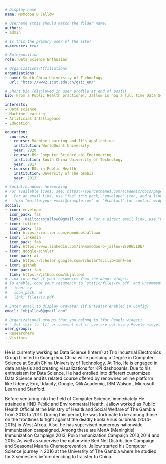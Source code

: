 ```yaml
---
# Display name
name: Momodou B Jallow

# Username (this should match the folder name)
authors:
- admin

# Is this the primary user of the site?
superuser: true

# Role/position
role: Data Science Enthusias

# Organizations/Affiliations
organizations:
- name: South China University of Technology
  url: "http://www2.scut.edu.cn/gzic_en/"

# Short bio (displayed in user profile at end of posts)
bio: From a Public Health practioner, Jallow is now a full time Data Science enthusias and passionate about impacting change in his community and Africa.

interests:
- Data science
- Machine Learning
- Artificial Intelligence
- Education 

education:
  courses:
  - course: Machine Learning and It's Application
    institution: WorldQuant University
    year: 2020
  - course: BSc Computer Science abd Engineering
    institution: South China University of Technology
    year: 2017
  - course: BSc in Public Health
    institution: Unversity of The Gambia 
    year: 2013

# Social/Academic Networking
# For available icons, see: https://sourcethemes.com/academic/docs/page-builder/#icons
#   For an email link, use "fas" icon pack, "envelope" icon, and a link in the
#   form "mailto:your-email@example.com" or "#contact" for contact widget.
social:
- icon: envelope
  icon_pack: fas
  link: 'mailto:mbjallow6@gmail.com'  # For a direct email link, use "mailto:test@example.org".
- icon: twitter
  icon_pack: fab
  link: https://twitter.com/MomodouBJallow8
- icon: linkedin
  icon_pack: fab
  link: https://www.linkedin.com/in/momodou-b-jallow-88006510b/
- icon: google-scholar
  icon_pack: ai
  link: https://scholar.google.com/scholar?scilib=1&hl=en
- icon: github
  icon_pack: fab
  link: https://github.com/mbjallow6
# Link to a PDF of your resume/CV from the About widget.
# To enable, copy your resume/CV to `static/files/cv.pdf` and uncomment the lines below.
# - icon: cv
#   icon_pack: ai
#   link: files/cv.pdf

# Enter email to display Gravatar (if Gravatar enabled in Config)
email: "mbjallow6@gmail.com"

# Organizational groups that you belong to (for People widget)
#   Set this to `[]` or comment out if you are not using People widget.
user_groups:
- Researchers
- Visitors
---
```


He is currently working as Data Science (Intern) at Trio Industrial Electronics Group Limited in Guangzhou China while pursuing a Degree in Computer Science at South China University of Technology. At Trio, He is engaged in data analysis and creating visualizations for KPI dashboards. Due to his enthusiasm for Data Science, He had enrolled into different customized Data Science and its related course offered by renowned online platform like Udemy, Edx, Udacity, Google, Qlik Academic, IBM Watson , Microsoft Learn and Stanford.

Before venturing into the field of Computer Science, immediately He attained a HND Public and Environmental Health, Jallow worked as Public Health Official at the Ministry of Health and Social Welfare of The Gambia from 2013 to 2016. During this period, he was fortunate to be among those on the frontlines to fight against the deadly Ebola Virus outbreak (2014-2015) in West Africa. Also, he has supervised numerous nationwide immunization campaigned. Among these are MenA  (Meningitis) Immunization Campaign 2013, Polio Immunization Campaign 2013,2014 and 2015. As well as supervise the nationwide Bed Net Distribution Campaign and Seasonal Malaria Chemoprevention. 
Jallow started his Computer Science journey in 2016 at the University of The Gambia where he studied for 3 semesters before deciding to transfer to China.



